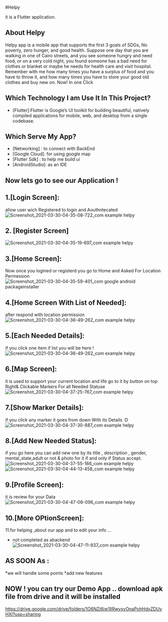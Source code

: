 #Helpy

 it is a Flutter application.

## About Helpy

Helpy app is a mobile app that supports the first 3 goals of SDGs, No poverty, zero hunger, and good health.
Suppose one day that you are walking in one of Cairo streets, and you see someone hungry and need food, or on a very cold night, you found someone has a bad need for clothes or blanket or maybe he needs for health care and visit hospital.
Remember with me how many times you have a surplus of food and you have to throw it, and how many times you have to store your good old clothes and buy new on.
Now! In one Click
## Which Technology I am Use It In This Project?
* [Flutter]:Flutter is Google’s UI toolkit for building beautiful, natively compiled applications for mobile, web, and desktop from a single codebase.

## Which Serve My App?
* [Networking] : to connect with BackEnd 
* [Google Cloud]: for using google map 
* [Flutter Sdk] : to help me build ui 
* [AndroidStudio]: as an IDE
## Now lets go to see our Application !
## 1.[Login Screen]:
allow user wich Registered to login and Aouthntecated 
![Screenshot_2021-03-30-04-35-08-722_com example helpy](https://user-images.githubusercontent.com/55314273/112933106-781b4980-911f-11eb-9c3c-9df54628a168.jpg)
## 2. [Register Screen]
 ![Screenshot_2021-03-30-04-35-19-697_com example helpy](https://user-images.githubusercontent.com/55314273/112933198-aac54200-911f-11eb-9ddc-81e198df8a2e.jpg)
## 3.[Home Screen]:
Now once you logined or registerd you go to Home and Asked For Location Permession
![Screenshot_2021-03-30-04-35-59-401_com google android packageinstaller](https://user-images.githubusercontent.com/55314273/112934088-4c995e80-9121-11eb-9369-c908639ca6ab.jpg)
## 4.[Home Screen With List of Needed]: 
after respond with location permission
![Screenshot_2021-03-30-04-36-49-262_com example helpy](https://user-images.githubusercontent.com/55314273/112934212-8e2a0980-9121-11eb-9c23-d19b879588e4.jpg)
## 5.[Each Needed Details]:
if you click one item if list you will be here !
![Screenshot_2021-03-30-04-36-49-262_com example helpy](https://user-images.githubusercontent.com/55314273/112934428-0b557e80-9122-11eb-9ee9-148a5bda5846.jpg)
## 6.[Map Screen]:
it is used to support your current location and life go to it by button on top Right& Clickable Markers For all Needed Statuse
![Screenshot_2021-03-30-04-37-25-767_com example helpy](https://user-images.githubusercontent.com/55314273/112934602-72733300-9122-11eb-9ca8-a0b3ec6d3086.jpg)
## 7.[Show Marker Details]:
if you click any marker it goes from down With its Details :D
![Screenshot_2021-03-30-04-37-30-887_com example helpy](https://user-images.githubusercontent.com/55314273/112935001-2f658f80-9123-11eb-90c5-c0e35407b83e.jpg)
## 8.[Add New Needed Status]:
if you go here you can add new one by its title , description , gender, mental_state,adult or not & photo for it if and only if Status accept.
![Screenshot_2021-03-30-04-37-55-166_com example helpy](https://user-images.githubusercontent.com/55314273/112935386-f4179080-9123-11eb-84a0-bab6aa4aca88.jpg)
![Screenshot_2021-03-30-04-44-13-458_com example helpy](https://user-images.githubusercontent.com/55314273/112935426-085b8d80-9124-11eb-9800-a0319b65bbbc.jpg)

## 9.[Profile Screen]:
it is review for your Data 
![Screenshot_2021-03-30-04-47-06-096_com example helpy](https://user-images.githubusercontent.com/55314273/112935450-190c0380-9124-11eb-8b11-f714e88c325e.jpg)

## 10.[More OPtionScreen]:
11.for helping ,about our app and to edit your info ...
 * not completed as abackend
 ![Screenshot_2021-03-30-04-47-11-937_com example helpy](https://user-images.githubusercontent.com/55314273/112935456-1b6e5d80-9124-11eb-8dcf-251f110978c2.jpg)
 
 ## AS SOON As :
 *we will handle some points
 *add new features
 ## NOW ! you can try our Demo App .. download apk file from drive and it  will be installed
 https://drive.google.com/drive/folders/1O6NZj6iw1lIRwyxvOnaPohHdyZDUyHXI?usp=sharing
 
 
 
